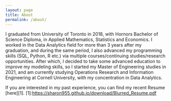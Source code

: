 ```yaml
---
layout: page
title: About
permalink: /about/
---
```


I graduated from University of Toronto in 2018, with Hornors Bachelor of Science Diploma, in Applied Mathematics, Statistics and Economics. I worked in the Data Analytics field for more than 3 years after my graduation, and during the same period, I also advanced my programming skills (SQL, Python, R etc.) via multiple courses/continuing studies/research opportunities. After which, I decided to take some advanced education to improve my modeling skills, so I started my Master of Engineering studies in 2021, and am currently studying Operations Research and Information Engineering at Cornell University, with my concentration in Data Analytics.

If you are interested in my past experience, you can find my recent Resume [here][1].
[1]:https://sharon955.github.io/download/Blurred_Resume.pdf


[jekyll-organization]: https://github.com/jekyll
